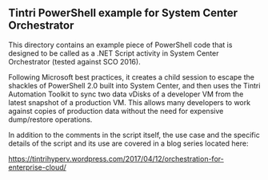 ## Tintri PowerShell example for System Center Orchestrator ##

This directory contains an example piece of PowerShell code that is designed to be called as a .NET Script activity in System Center Orchestrator (tested against SCO 2016).

Following Microsoft best practices, it creates a child session to escape the shackles of PowerShell 2.0 built into System Center, and then uses the Tintri Automation Toolkit to sync two data vDisks of a developer VM from the latest snapshot of a production VM. This allows many developers to work against copies of production data without the need for expensive dump/restore operations.

In addition to the comments in the script itself, the use case and the specific details of the script and its use are covered in a blog series located here:

https://tintrihyperv.wordpress.com/2017/04/12/orchestration-for-enterprise-cloud/

